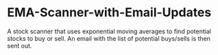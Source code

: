 # EMA-Scanner-with-Email-Updates
 A stock scanner that uses exponential moving averages to find potential stocks to buy or sell. An email with the list of potential buys/sells is then sent out.
